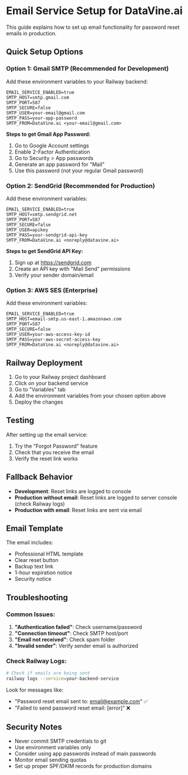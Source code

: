 # Email Service Setup for DataVine.ai

This guide explains how to set up email functionality for password reset emails in production.

## Quick Setup Options

### Option 1: Gmail SMTP (Recommended for Development)
Add these environment variables to your Railway backend:

```
EMAIL_SERVICE_ENABLED=true
SMTP_HOST=smtp.gmail.com
SMTP_PORT=587
SMTP_SECURE=false
SMTP_USER=your-email@gmail.com
SMTP_PASS=your-app-password
SMTP_FROM=DataVine.ai <your-email@gmail.com>
```

**Steps to get Gmail App Password:**
1. Go to Google Account settings
2. Enable 2-Factor Authentication
3. Go to Security > App passwords
4. Generate an app password for "Mail"
5. Use this password (not your regular Gmail password)

### Option 2: SendGrid (Recommended for Production)
Add these environment variables:

```
EMAIL_SERVICE_ENABLED=true
SMTP_HOST=smtp.sendgrid.net
SMTP_PORT=587
SMTP_SECURE=false
SMTP_USER=apikey
SMTP_PASS=your-sendgrid-api-key
SMTP_FROM=DataVine.ai <noreply@datavine.ai>
```

**Steps to get SendGrid API Key:**
1. Sign up at https://sendgrid.com
2. Create an API key with "Mail Send" permissions
3. Verify your sender domain/email

### Option 3: AWS SES (Enterprise)
Add these environment variables:

```
EMAIL_SERVICE_ENABLED=true
SMTP_HOST=email-smtp.us-east-1.amazonaws.com
SMTP_PORT=587
SMTP_SECURE=false
SMTP_USER=your-aws-access-key-id
SMTP_PASS=your-aws-secret-access-key
SMTP_FROM=DataVine.ai <noreply@datavine.ai>
```

## Railway Deployment

1. Go to your Railway project dashboard
2. Click on your backend service
3. Go to "Variables" tab
4. Add the environment variables from your chosen option above
5. Deploy the changes

## Testing

After setting up the email service:

1. Try the "Forgot Password" feature
2. Check that you receive the email
3. Verify the reset link works

## Fallback Behavior

- **Development**: Reset links are logged to console
- **Production without email**: Reset links are logged to server console (check Railway logs)
- **Production with email**: Reset links are sent via email

## Email Template

The email includes:
- Professional HTML template
- Clear reset button
- Backup text link
- 1-hour expiration notice
- Security notice

## Troubleshooting

### Common Issues:
1. **"Authentication failed"**: Check username/password
2. **"Connection timeout"**: Check SMTP host/port
3. **"Email not received"**: Check spam folder
4. **"Invalid sender"**: Verify sender email is authorized

### Check Railway Logs:
```bash
# Check if emails are being sent
railway logs --service=your-backend-service
```

Look for messages like:
- "Password reset email sent to: email@example.com" ✅
- "Failed to send password reset email: [error]" ❌

## Security Notes

- Never commit SMTP credentials to git
- Use environment variables only
- Consider using app passwords instead of main passwords
- Monitor email sending quotas
- Set up proper SPF/DKIM records for production domains